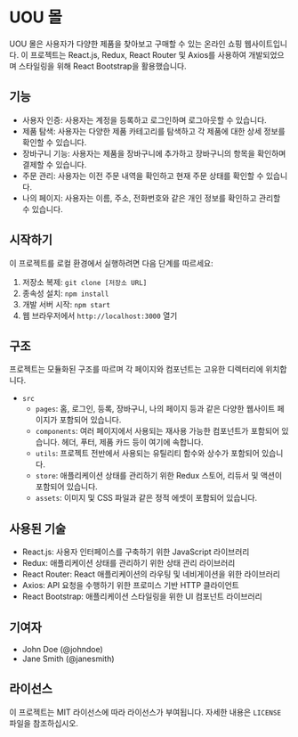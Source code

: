 # UOU 몰

UOU 몰은 사용자가 다양한 제품을 찾아보고 구매할 수 있는 온라인 쇼핑 웹사이트입니다. 이 프로젝트는 React.js, Redux, React Router 및 Axios를 사용하여 개발되었으며 스타일링을 위해 React Bootstrap을 활용했습니다.

## 기능

- 사용자 인증: 사용자는 계정을 등록하고 로그인하며 로그아웃할 수 있습니다.
- 제품 탐색: 사용자는 다양한 제품 카테고리를 탐색하고 각 제품에 대한 상세 정보를 확인할 수 있습니다.
- 장바구니 기능: 사용자는 제품을 장바구니에 추가하고 장바구니의 항목을 확인하며 결제할 수 있습니다.
- 주문 관리: 사용자는 이전 주문 내역을 확인하고 현재 주문 상태를 확인할 수 있습니다.
- 나의 페이지: 사용자는 이름, 주소, 전화번호와 같은 개인 정보를 확인하고 관리할 수 있습니다.

## 시작하기

이 프로젝트를 로컬 환경에서 실행하려면 다음 단계를 따르세요:

1. 저장소 복제: `git clone [저장소 URL]`
2. 종속성 설치: `npm install`
3. 개발 서버 시작: `npm start`
4. 웹 브라우저에서 `http://localhost:3000` 열기

## 구조

프로젝트는 모듈화된 구조를 따르며 각 페이지와 컴포넌트는 고유한 디렉터리에 위치합니다.

- `src`
  - `pages`: 홈, 로그인, 등록, 장바구니, 나의 페이지 등과 같은 다양한 웹사이트 페이지가 포함되어 있습니다.
  - `components`: 여러 페이지에서 사용되는 재사용 가능한 컴포넌트가 포함되어 있습니다. 헤더, 푸터, 제품 카드 등이 여기에 속합니다.
  - `utils`: 프로젝트 전반에서 사용되는 유틸리티 함수와 상수가 포함되어 있습니다.
  - `store`: 애플리케이션 상태를 관리하기 위한 Redux 스토어, 리듀서 및 액션이 포함되어 있습니다.
  - `assets`: 이미지 및 CSS 파일과 같은 정적 에셋이 포함되어 있습니다.

## 사용된 기술

- React.js: 사용자 인터페이스를 구축하기 위한 JavaScript 라이브러리
- Redux: 애플리케이션 상태를 관리하기 위한 상태 관리 라이브러리
- React Router: React 애플리케이션의 라우팅 및 네비게이션을 위한 라이브러리
- Axios: API 요청을 수행하기 위한 프로미스 기반 HTTP 클라이언트
- React Bootstrap: 애플리케이션 스타일링을 위한 UI 컴포넌트 라이브러리

## 기여자

- John Doe (@johndoe)
- Jane Smith (@janesmith)

## 라이선스

이 프로젝트는 MIT 라이선스에 따라 라이선스가 부여됩니다. 자세한 내용은 `LICENSE` 파일을 참조하십시오.
